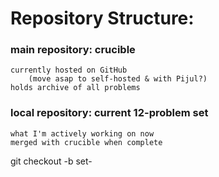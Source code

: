 # Repository Structure:

### main repository: crucible
	currently hosted on GitHub
		(move asap to self-hosted & with Pijul?)
	holds archive of all problems

### local repository: current 12-problem set
	what I'm actively working on now
	merged with crucible when complete

git checkout -b set-